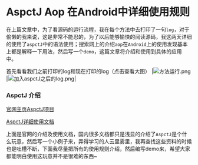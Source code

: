 # AspctJ Aop 在Android中详细使用规则

在上篇文章中，为了看源码的运行流程，我在每个方法中去打印了一句`log`，对于偷懒的我来说，这是非常不能忍的，为了以后能够愉快的阅读源码，我这两天详细的使用了`aspctJ`中的语法使用；搜索网上的介绍`aop`在`Android`上的使用发现基本上都是解释一下用法，然后写一个`demo`，这篇文章将介绍和使用到具体的应用中。

首先看看我们之前打印的log和现在打印的log（点击查看大图）
|![方法运行.png](https://upload-images.jianshu.io/upload_images/2158207-3f3c3db38eb9a7f6.png?imageMogr2/auto-orient/strip%7CimageView2/2/w/1240/h/540)|![加入aspctJ之后的log.png](https://upload-images.jianshu.io/upload_images/2158207-491d90d533b68782.png?imageMogr2/auto-orient/strip%7CimageView2/2/w/540/h/540)|

### AspctJ 介绍

[官网主页AspctJ项目](https://www.eclipse.org/aspectj/)

[AspctJ详细使用文档](https://www.eclipse.org/aspectj/doc/released/progguide/index.html)

上面是官网的介绍及使用文档，国内很多文档都只是浅显的介绍了`AspctJ`是个什么玩意，然后写一个小例子来，弄得学习的人云里雾里，我再查找这些资料的时候也是吐槽不断，下面我尽量把所有的使用规则介绍，然后编写demo来，希望大家都能明白使用这玩意并不是很难的东西~

